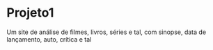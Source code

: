 # Projeto1
Um site de análise de filmes, livros, séries e tal, com sinopse, data de lançamento, auto, crítica e tal
